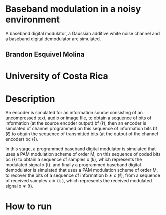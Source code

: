 # Baseband modulation in a noisy environment

A baseband digital modulator, a Gaussian additive white noise channel and a baseband digital demodulator are simulated.

## Brandon Esquivel Molina
# University of Costa Rica

# Description 
An encoder is simulated for an information source consisting of an uncompressed text, audio or image file, to obtain a sequence of bits of information (at the source encoder output) bf (ℓ), then an encoder is simulated of channel programmed on this sequence of information bits bf (ℓ) to obtain the sequence of transmitted bits (at the output of the channel encoder) bc (ℓ).

In this stage, a programmed baseband digital modulator is simulated that uses a PAM modulation scheme of order M, on this sequence of coded bits bc (ℓ) to obtain a sequence of samples x (k), which represents the modulated signal x (t). and finally a programmed baseband digital demodulator is simulated that uses a PAM modulation scheme of order M, to recover the bits of a sequence of information b ∗ c (ℓ), from a sequence of received samples x ∗ (k ), which represents the received modulated signal x ∗ (t).

# How to run



# 
